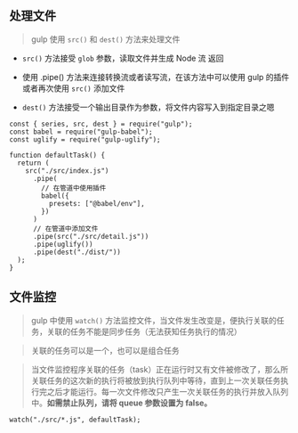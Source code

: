 ## 处理文件

> gulp 使用 `src()` 和 `dest()` 方法来处理文件

- `src()` 方法接受 `glob` 参数，读取文件并生成 Node 流 返回

* 使用 .pipe() 方法来连接转换流或者读写流，在该方法中可以使用 gulp 的插件或者再次使用 `src()` 添加文件

- `dest()` 方法接受一个输出目录作为参数，将文件内容写入到指定目录之嗯

```
const { series, src, dest } = require("gulp");
const babel = require("gulp-babel");
const uglify = require("gulp-uglify");

function defaultTask() {
  return (
    src("./src/index.js")
      .pipe(
        // 在管道中使用插件
        babel({
          presets: ["@babel/env"],
        })
      )
      // 在管道中添加文件
      .pipe(src("./src/detail.js"))
      .pipe(uglify())
      .pipe(dest("./dist/"))
  );
}
```

## 文件监控

> gulp 中使用 `watch()` 方法监控文件，当文件发生改变是，便执行关联的任务，关联的任务不能是同步任务（无法获知任务执行的情况）

> 关联的任务可以是一个，也可以是组合任务

> 当文件监控程序关联的任务（task）正在运行时又有文件被修改了，那么所关联任务的这次新的执行将被放到执行队列中等待，直到上一次关联任务执行完之后才能运行。每一次文件修改只产生一次关联任务的执行并放入队列中。**如需禁止队列，请将 queue 参数设置为 false。**

```
watch("./src/*.js", defaultTask);
```

